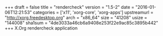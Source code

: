 +++
draft = false
title = "rendercheck"
version = "1.5-2"
date = "2016-01-06T12:21:53"
categories = ['x11', 'xorg-core', 'xorg-apps']
upstreamurl = "http://xorg.freedesktop.org"
arch = "x86_64"
size = "41208"
usize = "144008"
sha1sum = "4de3033a46cb6a9408e253f22e9ac85c3895b442"
+++
X.Org rendercheck application